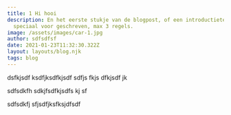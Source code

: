 ```yaml
---
title: 1 Hi hooi
description: En het eerste stukje van de blogpost, of een introductietekstje
  speciaal voor geschreven, max 3 regels.
image: /assets/images/car-1.jpg
author: sdfsdfsf
date: 2021-01-23T11:32:30.322Z
layout: layouts/blog.njk
tags: blog
---
```


dsfkjsdf ksdfjksdfkjsdf sdfjs fkjs dfkjsdf jk

sdfsdkfh sdkjfsdfkjsdfs kj sf

sdfsdkfj sfjsdfjksfksjdfsdf
